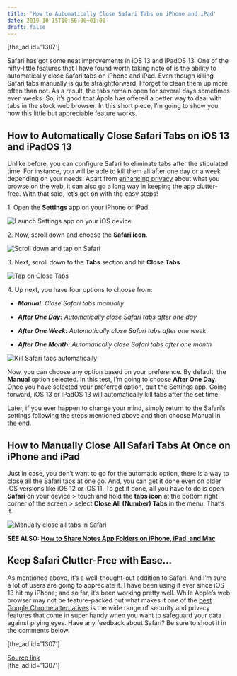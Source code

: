 ```yaml
---
title: 'How to Automatically Close Safari Tabs on iPhone and iPad'
date: 2019-10-15T10:56:00+01:00
draft: false
---
```


\[the\_ad id='1307'\]  
  

  

Safari has got some neat improvements in iOS 13 and iPadOS 13. One of the nifty-little features that I have found worth taking note of is the ability to automatically close Safari tabs on iPhone and iPad. Even though killing Safari tabs manually is quite straightforward, I forget to clean them up more often than not. As a result, the tabs remain open for several days sometimes even weeks. So, it’s good that Apple has offered a better way to deal with tabs in the stock web browser. In this short piece, I’m going to show you how this little but appreciable feature works.  

How to Automatically Close Safari Tabs on iOS 13 and iPadOS 13
--------------------------------------------------------------

  

Unlike before, you can configure Safari to eliminate tabs after the stipulated time. For instance, you will be able to kill them all after one day or a week depending on your needs. Apart from [enhancing privacy](https://beebom.com/improve-security-privacy-tips-ios-13/) about what you browse on the web, it can also go a long way in keeping the app clutter-free. With that said, let’s get on with the easy steps!  

1\. Open the **Settings** app on your iPhone or iPad.  

![Launch Settings app on your iOS device](https://beebom.com/wp-content/uploads/2019/10/Launch-Settings-app-on-your-iOS-device-.jpg)

2\. Now, scroll down and choose the **Safari icon**.  

![Scroll down and tap on Safari](https://beebom.com/wp-content/uploads/2019/10/Scroll-down-and-tap-on-Safari.jpg)

3\. Next, scroll down to the **Tabs** section and hit **Close Tabs**.  

![Tap on Close Tabs](https://beebom.com/wp-content/uploads/2019/10/Tap-on-Close-Tabs-.jpg)

4\. Up next, you have four options to choose from:

  
  

  

*   _**Manual:** Close Safari tabs manually_
  
*   _**After One Day:** Automatically close Safari tabs after one day_
  
*   _**After One Week:** Automatically close Safari tabs after one week_
  
*   _**After One Month:** Automatically close Safari tabs after one month_
  

![Kill Safari tabs automatically](https://beebom.com/wp-content/uploads/2019/10/Kill-Safari-tabs-automatically.jpg)

Now, you can choose any option based on your preference. By default, the **Manual** option selected. In this test, I’m going to choose **After One Day**. Once you have selected your preferred option, quit the Settings app. Going forward, iOS 13 or iPadOS 13 will automatically kill tabs after the set time.  

Later, if you ever happen to change your mind, simply return to the Safari’s settings following the steps mentioned above and then choose Manual in the end.  

How to Manually Close All Safari Tabs At Once on iPhone and iPad
----------------------------------------------------------------

  

Just in case, you don’t want to go for the automatic option, there is a way to close all the Safari tabs at one go. And, you can get it done even on older iOS versions like iOS 12 or iOS 11. To get it done, all you have to do is open **Safari** on your device > touch and hold the **tabs icon** at the bottom right corner of the screen > select **Close All (Number) Tabs** in the menu. That’s it.  

![Manually close all tabs in Safari](https://beebom.com/wp-content/uploads/2019/10/Manually-close-all-tabs-in-Safari.jpg)

**SEE ALSO: [How to Share Notes App Folders on iPhone, iPad, and Mac](https://beebom.com/share-notes-app-folders-iphone-ipad-mac/)**  

Keep Safari Clutter-Free with Ease…
-----------------------------------

  

As mentioned above, it’s a well-thought-out addition to Safari. And I’m sure a lot of users are going to appreciate it. I have been using it ever since iOS 13 hit my iPhone; and so far, it’s been working pretty well. While Apple’s web browser may not be feature-packed but what makes it one of the [best Google Chrome alternatives](https://beebom.com/best-google-chrome-alternatives/) is the wide range of security and privacy features that come in super handy when you want to safeguard your data against prying eyes. Have any feedback about Safari? Be sure to shoot it in the comments below.  

  
\[the\_ad id='1307'\]  
  
[Source link](https://beebom.com/automatically-close-safari-tabs-iphone-ipad/)  
\[the\_ad id='1307'\]